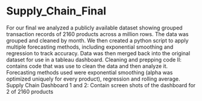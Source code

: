 # Supply_Chain_Final
For our final we analyzed a publicly available dataset showing grouped transaction records of 2160 products across a million rows. The data was grouped and cleaned by month. We then created a python script to apply multiple forecasting methods, including exponential smoothing and regression to track accuracy. Data was then merged back into the original dataset for use in a tableau dashboard.
Cleaning and prepping code II: contains code that was use to clean the data and then analyze it. Forecasting methods used were exponential smoothing (alpha was optimized uniquely for every product), regression and rolling average.
Supply Chain Dashboard 1 and 2: Contain screen shots of the dashboard for 2 of 2160 products
